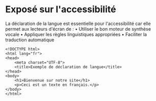# Exposé sur l'accessibilité

La déclaration de la langue est essentielle pour l'accessibilité car elle permet aux lecteurs d'écran de :
    • Utiliser le bon moteur de synthèse vocale
    • Appliquer les règles linguistiques appropriées
    • Faciliter la traduction automatique
    
```
<!DOCTYPE html>
<html lang="fr">
<head>
    <meta charset="UTF-8">
    <title>Exemple de déclaration de langue</title>
</head>
<body>
    <h1>Bienvenue sur notre site</h1>
    <p>Ceci est un texte en français.</p>
</body>
</html>
```
